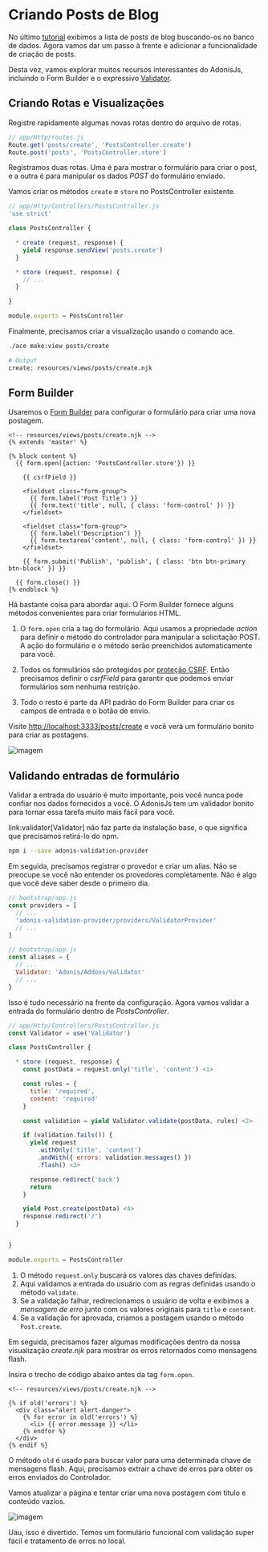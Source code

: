 # Criando Posts de Blog

No último [tutorial](/markdown/08-tutorial/04-list-blog-posts.md) exibimos a lista de posts de blog buscando-os no banco de dados. Agora vamos dar um passo à frente e adicionar a funcionalidade de criação de posts.

Desta vez, vamos explorar muitos recursos interessantes do AdonisJs, incluindo o Form Builder e o expressivo [Validator](/markdown/07-common-web-tools/11-validator.md).

## Criando Rotas e Visualizações
Registre rapidamente algumas novas rotas dentro do arquivo de rotas.

```js
// app/Http/routes.js
Route.get('posts/create', 'PostsController.create')
Route.post('posts', 'PostsController.store')
```

Registramos duas rotas. Uma é para mostrar o formulário para criar o post, e a outra é para manipular os dados *POST* do formulário enviado.

Vamos criar os métodos `create` e `store` no PostsController existente.

```js
// app/Http/Controllers/PostsController.js
'use strict'

class PostsController {

  * create (request, response) {
    yield response.sendView('posts.create')
  }

  * store (request, response) {
    // ...
  }

}

module.exports = PostsController
```

Finalmente, precisamos criar a visualização usando o comando ace.

```bash
./ace make:view posts/create
```

```bash
# Output
create: resources/views/posts/create.njk
```

## Form Builder
Usaremos o [Form Builder](/markdown/04-views/03-form-builder.md) para configurar o formulário para criar uma nova postagem.

```twig
<!-- resources/views/posts/create.njk -->
{% extends 'master' %}

{% block content %}
  {{ form.open({action: 'PostsController.store'}) }}

    {{ csrfField }}

    <fieldset class="form-group">
      {{ form.label('Post Title') }}
      {{ form.text('title', null, { class: 'form-control' }) }}
    </fieldset>

    <fieldset class="form-group">
      {{ form.label('Description') }}
      {{ form.textarea('content', null, { class: 'form-control' }) }}
    </fieldset>

    {{ form.submit('Publish', 'publish', { class: 'btn btn-primary btn-block' }) }}

  {{ form.close() }}
{% endblock %}
```

Há bastante coisa para abordar aqui. O Form Builder fornece alguns métodos convenientes para criar formulários HTML.

1. O `form.open` cria a tag do formulário. Aqui usamos a propriedade *action* para definir o método do controlador para manipular a solicitação POST. A ação do formulário e o método serão preenchidos automaticamente para você.

2. Todos os formulários são protegidos por [proteção CSRF](/markdown/09-security/03-csrf-protection.md). Então precisamos definir o *csrfField* para garantir que podemos enviar formulários sem nenhuma restrição.

3. Todo o resto é parte da API padrão do Form Builder para criar os campos de entrada e o botão de envio.

Visite [http://localhost:3333/posts/create](http://localhost:3333/posts/create) e você verá um formulário bonito para criar as postagens.

![imagem](http://res.cloudinary.com/adonisjs/image/upload/v1472841279/create-posts_xgghpo.png)

## Validando entradas de formulário
Validar a entrada do usuário é muito importante, pois você nunca pode confiar nos dados fornecidos a você. O AdonisJs tem um validador bonito para tornar essa tarefa muito mais fácil para você.

link:validator[Validator] não faz parte da instalação base, o que significa que precisamos retirá-lo do npm.

```bash
npm i --save adonis-validation-provider
```

Em seguida, precisamos registrar o provedor e criar um alias. Não se preocupe se você não entender os provedores completamente. Não é algo que você deve saber desde o primeiro dia.

```js
// bootstrap/app.js
const providers = [
  // ...
  'adonis-validation-provider/providers/ValidatorProvider'
  // ...
]
```

```js
// bootstrap/app.js
const aliases = {
  // ...
  Validator: 'Adonis/Addons/Validator'
  // ...
}
```

Isso é tudo necessário na frente da configuração. Agora vamos validar a entrada do formulário dentro de *PostsController*.

```js
// app/Http/Controllers/PostsController.js
const Validator = use('Validator')

class PostsController {

  * store (request, response) {
    const postData = request.only('title', 'content') <1>

    const rules = {
      title: 'required',
      content: 'required'
    }

    const validation = yield Validator.validate(postData, rules) <2>

    if (validation.fails()) {
      yield request
        .withOnly('title', 'content')
        .andWith({ errors: validation.messages() })
        .flash() <3>

      response.redirect('back')
      return
    }

    yield Post.create(postData) <4>
    response.redirect('/')
  }


}

module.exports = PostsController
```

1. O método `request.only` buscará os valores das chaves definidas.
2. Aqui validamos a entrada do usuário com as regras definidas usando o método `validate`.
3. Se a validação falhar, redirecionamos o usuário de volta e exibimos a *mensagem de erro* junto com os valores originais para `title` e `content`.
4. Se a validação for aprovada, criamos a postagem usando o método `Post.create`.

Em seguida, precisamos fazer algumas modificações dentro da nossa visualização *create.njk* para mostrar os erros retornados como mensagens flash.

Insira o trecho de código abaixo antes da tag `form.open`.

```twig
<!-- resources/views/posts/create.njk -->

{% if old('errors') %}
  <div class="alert alert-danger">
    {% for error in old('errors') %}
      <li> {{ error.message }} </li>
    {% endfor %}
  </div>
{% endif %}
```

O método `old` é usado para buscar valor para uma determinada chave de mensagens flash. Aqui, precisamos extrair a chave de erros para obter os erros enviados do Controlador.

Vamos atualizar a página e tentar criar uma nova postagem com título e conteúdo vazios.

![imagem](http://res.cloudinary.com/adonisjs/image/upload/v1472841283/validation-failed_dz2d79.png)

Uau, isso é divertido. Temos um formulário funcional com validação super fácil e tratamento de erros no local.
